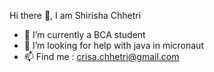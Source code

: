  Hi there 👋,   I am Shirisha Chhetri
 
- 🔭 I’m currently a BCA student
- 🤔 I’m looking for help with java in micronaut
- 📫 Find me : crisa.chhetri@gmail.com
